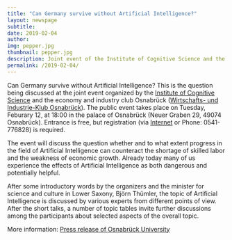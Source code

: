 ```yaml
---
title: "Can Germany survive without Artificial Intelligence?"
layout: newspage
subtitle: 
date: 2019-02-04
author: 
img: pepper.jpg
thumbnail: pepper.jpg
description: Joint event of the Institute of Cognitive Science and the economy and industry club Osnabrück.
permalink: /2019-02-04/
---
```


Can Germany survive without Artificial Intelligence? This is the question being discussed at the joint event organized by the [Institute of Cognitive Science](https://www.ikw.uos.de) and the economy and industry club Osnabrück ([Wirtschafts- und Industrie-Klub Osnabrück](http://wiklub-os.de/)). The public event takes place on Tuesday, Feburary 12, at 18:00 in the palace of Osnabrück (Neuer Graben 29, 49074 Osnabrück). Entrance is free, but registration (via [Internet](https://portal.ikw.uni-osnabrueck.de/~imc/) or Phone: 0541-776828) is required.

The event will discuss the question whether and to what extent progress in the field of Artificial Intelligence can counteract the shortage of skilled labor and the weakness of economic growth. Already today many of us experience the effects of Artificial Intelligence as both dangerous and potentially helpful.

After some introductory words by the organizers and the minister for science and culture in Lower Saxony, Björn Thümler, the topic of Artificial Intelligence is discussed by various experts from different points of view. After the short talks, a number of topic tables invite further discussions among the participants about selected aspects of the overall topic.

More information: [Press release of Osnabrück University](https://www.uni-osnabrueck.de/kommunikation/kommunikation_und_marketing_angebot_und_aufgaben/pressestelle/pressemeldung/artikel/kann-deutschland-ohne-kuenstliche-intelligenz-ueberleben-vortragsabend-des-wirtschafts-und-industrie.html)
